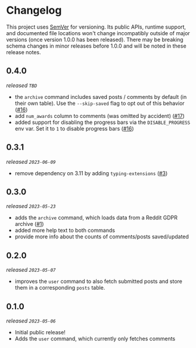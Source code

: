 # Changelog

This project uses [SemVer](https://semver.org/) for versioning. Its public APIs, runtime support, and documented file locations won't change incompatibly outside of major versions (once version 1.0.0 has been released). There may be breaking schema changes in minor releases before 1.0.0 and will be noted in these release notes.

## 0.4.0

_released `TBD`_

- the `archive` command includes saved posts / comments by default (in their own table). Use the `--skip-saved` flag to opt out of this behavior ([#16](https://github.com/xavdid/reddit-user-to-sqlite/pull/16))
- add `num_awards` column to comments (was omitted by accident) ([#17](https://github.com/xavdid/reddit-user-to-sqlite/pull/17))
- added support for disabling the progress bars via the `DISABLE_PROGRESS` env var. Set it to `1` to disable progress bars ([#16](https://github.com/xavdid/reddit-user-to-sqlite/pull/16))

## 0.3.1

_released `2023-06-09`_

- remove dependency on 3.11 by adding `typing-extensions` ([#3](https://github.com/xavdid/reddit-user-to-sqlite/pull/3))

## 0.3.0

_released `2023-05-23`_

- adds the `archive` command, which loads data from a Reddit GDPR archive ([#1](https://github.com/xavdid/reddit-user-to-sqlite/pull/1))
- added more help text to both commands
- provide more info about the counts of comments/posts saved/updated

## 0.2.0

_released `2023-05-07`_

- improves the `user` command to also fetch submitted posts and store them in a corresponding `posts` table.

## 0.1.0

_released `2023-05-06`_

- Initial public release!
- Adds the `user` command, which currently only fetches comments
